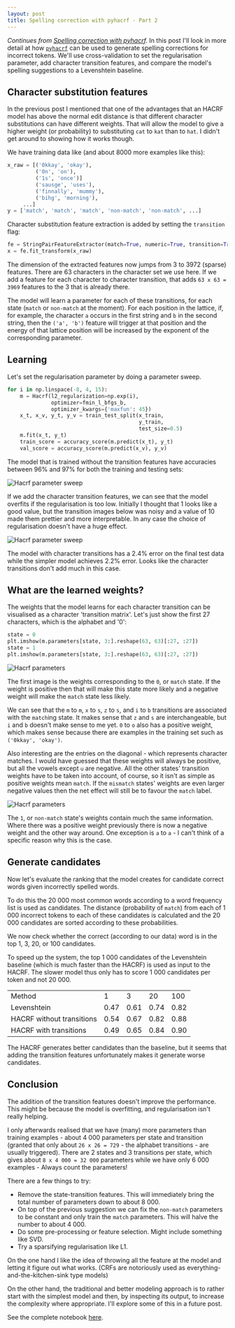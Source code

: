 ```yaml
---
layout: post
title: Spelling correction with pyhacrf - Part 2
---
```

*Continues from [Spelling correction with pyhacrf](/Spelling-correction-with-pyhacrf/).* 
In this post I'll look in more detail at how 
[`pyhacrf`](https://github.com/dirko/pyhacrf) can
be used to generate spelling corrections for incorrect tokens.
We'll use cross-validation to set the regularisation
parameter, add character transition features, and compare
the model's spelling suggestions to a Levenshtein baseline.

## Character substitution features
In the previous post I mentioned that one of the advantages that
an HACRF model has above the normal edit distance is that
different character substitutions can have different weights.
That will allow the model to give a higher weight (or probability)
to substituting `cat` to `kat` than to `hat`. I didn't get around to
showing how it works though.

We have training data like (and about 8000 more examples like this):

```python
x_raw = [('0kkay', 'okay'),
         ('0n', 'on'),
         ('1s', 'once')]
         ('sausge', 'uses'),
         ('finnally', 'mummy'),
         ('bihg', 'morning'), 
     ...]
y = ['match', 'match', 'match', 'non-match', 'non-match', ...]
```

Character substitution feature extraction is added by setting the
`transition` flag:

```python
fe = StringPairFeatureExtractor(match=True, numeric=True, transition=True)
x = fe.fit_transform(x_raw)
```

The dimension of the extracted features now jumps from 
3 to 3972 (sparse) features.
There are 63 characters in the character set we use here.
If we add a feature for each character to character transition, that
adds `63 x 63 = 3969` features to the 3 that is already there.

The model will learn a parameter for each of these transitions, for
each state (`match` or `non-match` at the moment). 
For each position in the lattice, if, for example, the character
`a` occurs in the first string and `b` in the second string, then
the `('a', 'b')` feature will trigger at that position and the 
energy of that lattice position will be increased by the
exponent of the corresponding parameter.

## Learning

Let's set the regularisation parameter by doing a parameter sweep.

```python
for i in np.linspace(-8, 4, 15):
    m = Hacrf(l2_regularization=np.exp(i),
              optimizer=fmin_l_bfgs_b,
              optimizer_kwargs={'maxfun': 45})
    x_t, x_v, y_t, y_v = train_test_split(x_train,
                                          y_train,
                                          test_size=0.5)
    m.fit(x_t, y_t)
    train_score = accuracy_score(m.predict(x_t), y_t)
    val_score = accuracy_score(m.predict(x_v), y_v)
```

The model that is trained without the transition features
have accuracies between 96% and 97% for both the training and
testing sets:

![Hacrf parameter sweep](/images/2015-06-11-Spelling-correction-with-pyhacrf-Part-2/hacrf_sweep.png "Hacrf parameter sweep")

If we add the character transition features, we can see that the
model overfits if the regularisation is too low. Initially I thought
that 1 looks like a good value, but the transition images below
was noisy and a value of 10 made them prettier and more interpretable.
In any case the choice of regularisation doesn't have a huge effect.

![Hacrf parameter sweep](/images/2015-06-11-Spelling-correction-with-pyhacrf-Part-2/hacrf_t_sweep.png "Hacrf parameter sweep")

The model with character transitions has a 2.4% error on the final test data 
while the simpler model achieves 2.2% error. Looks like the character
transitions don't add much in this case.

## What are the learned weights?

The weights that the model learns for each character transition can 
be visualised as a character 'transition matrix'. Let's just show the
first 27 characters, which is the alphabet and '0':

```python
state = 0  
plt.imshow(m.parameters[state, 3:].reshape(63, 63)[:27, :27])
state = 1  
plt.imshow(m.parameters[state, 3:].reshape(63, 63)[:27, :27])
```

![Hacrf parameters](/images/2015-06-11-Spelling-correction-with-pyhacrf-Part-2/hacrf_parameters_match.png "Hacrf parameters")

The first image is the weights corresponding to the `0`, or `match` state.
If the weight is positive then that will make this state more likely and
a negative weight will make the `match` state less likely.

We can see that the `m` to `m`, `x` to `s`, `z` to `s`, and `i` to `b`
transitions are associated  with the `match`ing state. It makes sense
that `z` and `s` are interchangeable, but `i` and `b` doesn't make sense to me
yet.
`0` to `o` also has a positive weight, which makes sense because there
are examples in the training set such as `('0kkay', 'okay')`.

Also interesting are the entries on the diagonal - which represents character
matches. I would have guessed that these weights will always be
positive, but all the vowels except `u` are negative. All the other states' 
transition weights have to be taken into account, of course, so it isn't
as simple as positive weights mean `match`. If the `mismatch` states' 
weights are even larger negative values then the net effect will still be 
to favour the `match` label.

![Hacrf parameters](/images/2015-06-11-Spelling-correction-with-pyhacrf-Part-2/hacrf_parameters_mismatch.png "Hacrf parameters")

The `1`, or `non-match` state's weights contain much the same information.
Where there was a positive weight previously there is now a negative weight
and the other way around. One exception is `a` to `a` - I can't think
of a specific reason why this is the case.

## Generate candidates

Now let's evaluate the ranking that the model creates for candidate correct
words given incorrectly spelled words.

To do this the 20 000 most common words according to a word frequency
list is used as candidates. The distance (probability of `match`)
from each of 1 000 incorrect tokens to each of these candidates 
is calculated and the 20 000 candidates are sorted according to these
probabilities.
 
We now check whether the correct (according to our data) word is in the
top 1, 3, 20, or 100 candidates. 

To speed up the system, the top 1 000 candidates of the 
Levenshtein baseline (which is much faster than the HACRF)
is used as input to the HACRF. The slower model thus only has to
score 1 000 candidates per token and not 20 000.

<table>
<tr><td>Method</td><td>1</td><td>3</td><td>20</td><td>100</td></tr>
<tr><td>Levenshtein</td><td>0.47</td><td>0.61</td><td>0.74</td><td>0.82</td></tr>
<tr><td>HACRF without transitions</td><td>0.54</td><td>0.67</td><td>0.82</td><td>0.88</td></tr>
<tr><td>HACRF with transitions</td><td>0.49</td><td>0.65</td><td>0.84</td><td>0.90</td></tr>
</table>


The HACRF generates better candidates than the baseline, but it seems
that adding the transition features unfortunately makes it generate worse
candidates.

## Conclusion

The addition of the transition features doesn't improve the
performance. This might be because the model is overfitting,
 and regularisation isn't really helping. 

I only afterwards realised that we have (many) more
parameters than training examples - about 4 000 parameters per state and
transition 
(granted that only about `26 x 26 = 729` - the alphabet transitions - 
are usually triggered). 
There are 2 states and 3 transitions per state, which gives about
`8 x 4 000 = 32 000` parameters while we have only 6 000 examples -
Always count the parameters!

There are a few things to try:

- Remove the state-transition features. This will immediately bring 
 the total number of parameters down to about 8 000.
- On top of the previous suggestion we can fix the `non-match` 
 parameters to be constant and only train the `match` parameters.
 This will halve the number to about 4 000.
- Do some pre-processing or feature selection. Might include something like SVD.
- Try a sparsifying regularisation like L1.

On the one hand I like the idea of throwing all the feature at the
model and letting it figure out what works. 
(CRFs are notoriously used as everything-and-the-kitchen-sink type models)

On the other hand, the traditional and better modeling approach 
is to rather start
with the simplest model and then, by inspecting its output, to increase
the complexity where appropriate. I'll explore some of this in a future
post.

See the complete notebook [here](https://github.com/dirko/pyhacrf/blob/master/examples/Example%20misspelling%20classification.ipynb).

